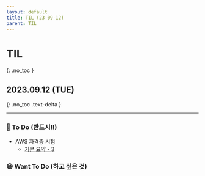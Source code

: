 ```yaml
---
layout: default
title: TIL (23-09-12)
parent: TIL
---
```


# TIL
{: .no_toc }

## 2023.09.12 (TUE)
{: .no_toc .text-delta }

---

### 📔  To Do (반드시!!)

- AWS 자격증 시험
    * [기본 요약 - 3](https://hoooon22.github.io/docs/studies/aws_saa/summary_3/)

### 😄  Want To Do (하고 싶은 것)
